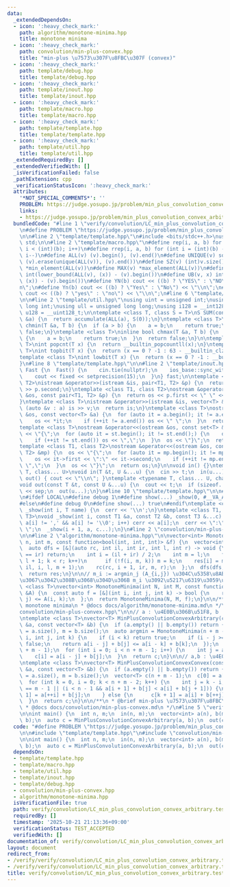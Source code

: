 ```yaml
---
data:
  _extendedDependsOn:
  - icon: ':heavy_check_mark:'
    path: algorithm/monotone-minima.hpp
    title: monotone minima
  - icon: ':heavy_check_mark:'
    path: convolution/min-plus-convex.hpp
    title: "min-plus \u7573\u307F\u8FBC\u307F (convex)"
  - icon: ':heavy_check_mark:'
    path: template/debug.hpp
    title: template/debug.hpp
  - icon: ':heavy_check_mark:'
    path: template/inout.hpp
    title: template/inout.hpp
  - icon: ':heavy_check_mark:'
    path: template/macro.hpp
    title: template/macro.hpp
  - icon: ':heavy_check_mark:'
    path: template/template.hpp
    title: template/template.hpp
  - icon: ':heavy_check_mark:'
    path: template/util.hpp
    title: template/util.hpp
  _extendedRequiredBy: []
  _extendedVerifiedWith: []
  _isVerificationFailed: false
  _pathExtension: cpp
  _verificationStatusIcon: ':heavy_check_mark:'
  attributes:
    '*NOT_SPECIAL_COMMENTS*': ''
    PROBLEM: https://judge.yosupo.jp/problem/min_plus_convolution_convex_arbitrary
    links:
    - https://judge.yosupo.jp/problem/min_plus_convolution_convex_arbitrary
  bundledCode: "#line 1 \"verify/convolution/LC_min_plus_convolution_convex_arbitrary.test.cpp\"\
    \n#define PROBLEM \"https://judge.yosupo.jp/problem/min_plus_convolution_convex_arbitrary\"\
    \n\n#line 2 \"template/template.hpp\"\n#include <bits/stdc++.h>\nusing namespace\
    \ std;\n\n#line 2 \"template/macro.hpp\"\n#define rep(i, a, b) for (int i = (a);\
    \ i < (int)(b); i++)\n#define rrep(i, a, b) for (int i = (int)(b) - 1; i >= (a);\
    \ i--)\n#define ALL(v) (v).begin(), (v).end()\n#define UNIQUE(v) sort(ALL(v)),\
    \ (v).erase(unique(ALL(v)), (v).end())\n#define SZ(v) (int)v.size()\n#define MIN(v)\
    \ *min_element(ALL(v))\n#define MAX(v) *max_element(ALL(v))\n#define LB(v, x)\
    \ int(lower_bound(ALL(v), (x)) - (v).begin())\n#define UB(v, x) int(upper_bound(ALL(v),\
    \ (x)) - (v).begin())\n#define YN(b) cout << ((b) ? \"YES\" : \"NO\") << \"\\\
    n\";\n#define Yn(b) cout << ((b) ? \"Yes\" : \"No\") << \"\\n\";\n#define yn(b)\
    \ cout << ((b) ? \"yes\" : \"no\") << \"\\n\";\n#line 6 \"template/template.hpp\"\
    \n\n#line 2 \"template/util.hpp\"\nusing uint = unsigned int;\nusing ll = long\
    \ long int;\nusing ull = unsigned long long;\nusing i128 = __int128_t;\nusing\
    \ u128 = __uint128_t;\n\ntemplate <class T, class S = T>\nS SUM(const vector<T>\
    \ &a) {\n  return accumulate(ALL(a), S(0));\n}\ntemplate <class T>\ninline bool\
    \ chmin(T &a, T b) {\n  if (a > b) {\n    a = b;\n    return true;\n  }\n  return\
    \ false;\n}\ntemplate <class T>\ninline bool chmax(T &a, T b) {\n  if (a < b)\
    \ {\n    a = b;\n    return true;\n  }\n  return false;\n}\n\ntemplate <class\
    \ T>\nint popcnt(T x) {\n  return __builtin_popcountll(x);\n}\ntemplate <class\
    \ T>\nint topbit(T x) {\n  return (x == 0 ? -1 : 63 - __builtin_clzll(x));\n}\n\
    template <class T>\nint lowbit(T x) {\n  return (x == 0 ? -1 : __builtin_ctzll(x));\n\
    }\n#line 8 \"template/template.hpp\"\n\n#line 2 \"template/inout.hpp\"\nstruct\
    \ Fast {\n  Fast() {\n    cin.tie(nullptr);\n    ios_base::sync_with_stdio(false);\n\
    \    cout << fixed << setprecision(15);\n  }\n} fast;\n\ntemplate <class T1, class\
    \ T2>\nistream &operator>>(istream &is, pair<T1, T2> &p) {\n  return is >> p.first\
    \ >> p.second;\n}\ntemplate <class T1, class T2>\nostream &operator<<(ostream\
    \ &os, const pair<T1, T2> &p) {\n  return os << p.first << \" \" << p.second;\n\
    }\ntemplate <class T>\nistream &operator>>(istream &is, vector<T> &a) {\n  for\
    \ (auto &v : a) is >> v;\n  return is;\n}\ntemplate <class T>\nostream &operator<<(ostream\
    \ &os, const vector<T> &a) {\n  for (auto it = a.begin(); it != a.end();) {\n\
    \    os << *it;\n    if (++it != a.end()) os << \" \";\n  }\n  return os;\n}\n\
    template <class T>\nostream &operator<<(ostream &os, const set<T> &st) {\n  os\
    \ << \"{\";\n  for (auto it = st.begin(); it != st.end();) {\n    os << *it;\n\
    \    if (++it != st.end()) os << \",\";\n  }\n  os << \"}\";\n  return os;\n}\n\
    template <class T1, class T2>\nostream &operator<<(ostream &os, const map<T1,\
    \ T2> &mp) {\n  os << \"{\";\n  for (auto it = mp.begin(); it != mp.end();) {\n\
    \    os << it->first << \":\" << it->second;\n    if (++it != mp.end()) os <<\
    \ \",\";\n  }\n  os << \"}\";\n  return os;\n}\n\nvoid in() {}\ntemplate <typename\
    \ T, class... U>\nvoid in(T &t, U &...u) {\n  cin >> t;\n  in(u...);\n}\nvoid\
    \ out() { cout << \"\\n\"; }\ntemplate <typename T, class... U, char sep = ' '>\n\
    void out(const T &t, const U &...u) {\n  cout << t;\n  if (sizeof...(u)) cout\
    \ << sep;\n  out(u...);\n}\n#line 10 \"template/template.hpp\"\n\n#line 2 \"template/debug.hpp\"\
    \n#ifdef LOCAL\n#define debug 1\n#define show(...) _show(0, #__VA_ARGS__, __VA_ARGS__)\n\
    #else\n#define debug 0\n#define show(...) true\n#endif\ntemplate <class T>\nvoid\
    \ _show(int i, T name) {\n  cerr << '\\n';\n}\ntemplate <class T1, class T2, class...\
    \ T3>\nvoid _show(int i, const T1 &a, const T2 &b, const T3 &...c) {\n  for (;\
    \ a[i] != ',' && a[i] != '\\0'; i++) cerr << a[i];\n  cerr << \":\" << b << \"\
    \ \";\n  _show(i + 1, a, c...);\n}\n#line 2 \"convolution/min-plus-convex.hpp\"\
    \n\n#line 2 \"algorithm/monotone-minima.hpp\"\n\nvector<int> MonotoneMinima(int\
    \ n, int m, const function<bool(int, int, int)> &f) {\n  vector<int> res(n);\n\
    \  auto dfs = [&](auto rc, int il, int ir, int l, int r) -> void {\n    if (il\
    \ == ir) return;\n    int i = (il + ir) / 2;\n    int m = l;\n    for (int k =\
    \ l + 1; k < r; k++)\n      if (!f(i, m, k)) m = k;\n    res[i] = m;\n    rc(rc,\
    \ il, i, l, m + 1);\n    rc(rc, i + 1, ir, m, r);\n  };\n  dfs(dfs, 0, n, 0, m);\n\
    \  return res;\n}\n\n// m_i := argmin_j (A_{i,j}) \u304C\u5358\u8ABF\u5897\u52A0\
    \u3067\u3042\u308B\u3068\u304D\u306B m_i \u3092\u5217\u6319\u3059\u308B\ntemplate\
    \ <class T>\nvector<int> MonotoneMinima(int N, int M, const function<T(int, int)>\
    \ &A) {\n  const auto f = [&](int i, int j, int k) -> bool {\n    return A(i,\
    \ j) <= A(i, k);\n  };\n  return MonotoneMinima(N, M, f);\n}\n\n/**\n * @brief\
    \ monotone minima\n * @docs docs/algorithm/monotone-minima.md\n */\n#line 4 \"\
    convolution/min-plus-convex.hpp\"\n\n// a : \u4E0B\u306B\u51F8, b : \u81EA\u7531\
    \ntemplate <class T>\nvector<T> MinPlusConvolutionConvexArbitrary(const vector<T>\
    \ &a, const vector<T> &b) {\n  if (a.empty() || b.empty()) return {};\n  int n\
    \ = a.size(), m = b.size();\n  auto argmin = MonotoneMinima(n + m - 1, m, [&](int\
    \ i, int j, int k) {\n    if (i < k) return true;\n    if (i - j >= n) return\
    \ false;\n    return a[i - j] + b[j] <= a[i - k] + b[k];\n  });\n  vector<T> c(n\
    \ + m - 1);\n  for (int i = 0; i < n + m - 1; i++) {\n    int j = argmin[i];\n\
    \    c[i] = a[i - j] + b[j];\n  }\n  return c;\n}\n\n// a,b : \u4E0B\u306B\u51F8\
    \ntemplate <class T>\nvector<T> MinPlusConvolutionConvexConvex(const vector<T>\
    \ &a, const vector<T> &b) {\n  if (a.empty() || b.empty()) return {};\n  int n\
    \ = a.size(), m = b.size();\n  vector<T> c(n + m - 1);\n  c[0] = a[0] + b[0];\n\
    \  for (int k = 0, i = 0; k < n + m - 2; k++) {\n    int j = k - i;\n    if (j\
    \ == m - 1 || (i < n - 1 && a[i + 1] + b[j] < a[i] + b[j + 1])) {\n      c[k +\
    \ 1] = a[++i] + b[j];\n    } else {\n      c[k + 1] = a[i] + b[++j];\n    }\n\
    \  }\n  return c;\n}\n\n/**\n * @brief min-plus \u7573\u307F\u8FBC\u307F (convex)\n\
    \ * @docs docs/convolution/min-plus-convex.md\n */\n#line 5 \"verify/convolution/LC_min_plus_convolution_convex_arbitrary.test.cpp\"\
    \n\nint main() {\n  int n, m;\n  in(n, m);\n  vector<int> a(n), b(m);\n  in(a,\
    \ b);\n  auto c = MinPlusConvolutionConvexArbitrary(a, b);\n  out(c);\n}\n"
  code: "#define PROBLEM \"https://judge.yosupo.jp/problem/min_plus_convolution_convex_arbitrary\"\
    \n\n#include \"template/template.hpp\"\n#include \"convolution/min-plus-convex.hpp\"\
    \n\nint main() {\n  int n, m;\n  in(n, m);\n  vector<int> a(n), b(m);\n  in(a,\
    \ b);\n  auto c = MinPlusConvolutionConvexArbitrary(a, b);\n  out(c);\n}"
  dependsOn:
  - template/template.hpp
  - template/macro.hpp
  - template/util.hpp
  - template/inout.hpp
  - template/debug.hpp
  - convolution/min-plus-convex.hpp
  - algorithm/monotone-minima.hpp
  isVerificationFile: true
  path: verify/convolution/LC_min_plus_convolution_convex_arbitrary.test.cpp
  requiredBy: []
  timestamp: '2025-10-21 21:13:36+09:00'
  verificationStatus: TEST_ACCEPTED
  verifiedWith: []
documentation_of: verify/convolution/LC_min_plus_convolution_convex_arbitrary.test.cpp
layout: document
redirect_from:
- /verify/verify/convolution/LC_min_plus_convolution_convex_arbitrary.test.cpp
- /verify/verify/convolution/LC_min_plus_convolution_convex_arbitrary.test.cpp.html
title: verify/convolution/LC_min_plus_convolution_convex_arbitrary.test.cpp
---
```

